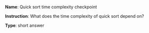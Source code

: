 **Name**: Quick sort time complexity checkpoint

**Instruction**: What does the time complexity of quick sort depend on?

**Type**: short answer